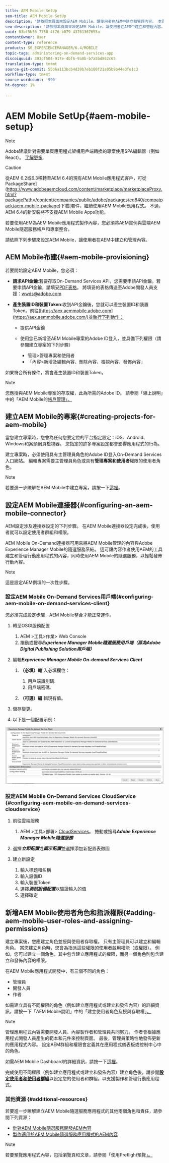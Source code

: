 ```yaml
---
title: AEM Mobile SetUp
seo-title: AEM Mobile SetUp
description: '請依照本頁面來設定AEM Mobile，讓使用者在AEM中建立和管理內容。 本頁提供有關將AEM例項與雲端AEM Mobile隨選服務帳戶和專案整合的資訊。 '
seo-description: '請依照本頁面來設定AEM Mobile，讓使用者在AEM中建立和管理內容。 本頁提供有關將AEM例項與雲端AEM Mobile隨選服務帳戶和專案整合的資訊。 '
uuid: 03bf5b56-7750-4f76-b079-43761367655a
contentOwner: User
content-type: reference
products: SG_EXPERIENCEMANAGER/6.4/MOBILE
topic-tags: administering-on-demand-services-app
discoiquuid: 393cf504-917e-4bf6-9a8b-b7a5bd862c65
translation-type: tm+mt
source-git-commit: 55b6a113bcb4d39b7eb100f21a05b9b44e3fe1c3
workflow-type: tm+mt
source-wordcount: '990'
ht-degree: 1%

---
```



# AEM Mobile SetUp{#aem-mobile-setup}

>[!NOTE]
>
>Adobe建議針對需要單頁應用程式架構用戶端轉換的專案使用SPA編輯器（例如React）。 [了解更多](/help/sites-developing/spa-overview.md).

>[!CAUTION]
>
>從AEM 6.2或6.3移轉至AEM 6.4的現有AEM Mobile應用程式客戶，可從PackageShare](https://www.adobeaemcloud.com/content/marketplace/marketplaceProxy.html?packagePath=/content/companies/public/adobe/packages/cq640/compatpack/aem-mobile-package)下載[套件，繼續使用AEM Mobile應用程式。 不過，AEM 6.4的新安裝將不支援AEM Mobile Apps功能。

若要使用AEM為AEM Mobile應用程式製作內容，您必須將AEM實例與雲端AEM Mobile隨選服務帳戶和專案整合。

請依照下列步驟來設定AEM Mobile，讓使用者在AEM中建立和管理內容。

## AEM Mobile布建{#aem-mobile-provisioning}

若要開始設定AEM Mobile，您必須：

* **請求API金鑰**:若要存取On-Demand Services API，您需要申請API金鑰。若要申請API金鑰，請填妥[PDF表格](https://helpx.adobe.com/digital-publishing-solution/help/integrating-dps.html)。 將填妥的表格傳送至Adobe開發人員支援：[wwds@adobe.com](mailto:wwds@adobe.com)

* **產生裝置ID和裝置Token**:收到API金鑰後，您就可以產生裝置ID和裝置Token。前往[https://aex.aemmobile.adobe.com](https://aex.aemmobile.adobe.com/)並執行下列動作：

   * 提供API金鑰
   * 使用您已新增至AEM Mobile專案的Adobe ID登入，並具備下列權限（請參閱建立專案的下列步驟）

      * 管理>管理專案和使用者
      * 「內容>新增及編輯內容、刪除內容、檢視內容、發佈內容」

如果符合所有條件，將會產生裝置ID和裝置Token。

>[!NOTE]
>
>您應授與AEM Mobile專案的存取權，此為所需的Adobe ID。 請參閱「線上說明」中的「AEM Mobile的[帳戶管理」。](https://helpx.adobe.com/digital-publishing-solution/help/account-admin-dps.html)

## 建立AEM Mobile的專案{#creating-projects-for-aem-mobile}

當您建立專案時，您會為任何您要定位的平台指定設定：iOS、Android、Windows和案頭網頁檢視器。 您指定的許多專案設定都會影響應用程式的行為。

建立專案時，必須使用具有主管理員角色的Adobe ID登入On-Demand Services入口網站。 編輯專案需要主管理員角色或具有&#x200B;**管理專案和使用者**&#x200B;權限的使用者角色。

>[!NOTE]
>
>若要進一步瞭解在AEM Mobile中建立專案，請按一下[這裡](https://helpx.adobe.com/digital-publishing-solution/help/creating-projects.html)。

## 設定AEM Mobile連接器{#configuring-an-aem-mobile-connector}

AEM設定涉及連接器設定的下列步驟。 在AEM Mobile連接器設定完成後，使用者就可以設定使用者群組和權限。

AEM Mobile On-Demand連接器可用來將AEM Mobile管理的內容與Adobe Experience Manager Mobile的隨選服務系結。 這可讓內容作者使用AEM的工具建立和管理行動應用程式的內容，同時使用AEM Mobile的隨選服務，以輕鬆發佈行動內容。

>[!NOTE]
>
>這是設定AEM例項的一次性步驟。

### 設定AEM Mobile On-Demand Services用戶端{#configuring-aem-mobile-on-demand-services-client}

您必須完成設定步驟，AEM Mobile整合才能正常運作。

1. 轉至OSGI服務配置

   1. AEM >工具>作業> Web Console
   1. 捲動或搜尋&#x200B;***Experience Manager Mobile隨選服務用戶端（原為Adobe Digital Publishing Solution用戶端）***

1. 編輯&#x200B;***Experience Manager Mobile On-demand Services Client***

   1. **（必填）輸** 入必填欄位：

      1. 用戶端識別碼.
      1. 用戶端密碼.
   1. **（可選）編** 輯現有值。


1. 儲存變更。
1. 以下是一個配置示例：

![chlimage_1-53](assets/chlimage_1-53.png)

### 設定AEM Mobile On-Demand Services CloudService {#configuring-aem-mobile-on-demand-services-cloudservice}

1. 前往雲端服務

   1. AEM >工具>部署> [CloudServices](http://localhost:4502/libs/cq/core/content/tools/cloudservices.html)。 捲動或搜尋&#x200B;***Adobe Experience Manager Mobile隨選服務***

1. 選擇&#x200B;***立即配置***&#x200B;或&#x200B;***顯示配置***&#x200B;並選擇添加新配置表徵圖

1. 建立新設定

   1. 輸入標題和名稱
   1. 輸入設備ID
   1. 輸入裝置Token
   1. 選擇&#x200B;***測試設備配置***&#x200B;以驗證輸入的值
   1. 選擇確定

## 新增AEM Mobile使用者角色和指派權限{#adding-aem-mobile-user-roles-and-assigning-permissions}

建立專案後，您應建立角色並授與使用者存取權。 只有主管理員可以建立和編輯角色。 當您建立角色時，您會為指派這些權限的使用者啟用權能（或權限）。 例如，您可以建立一個角色，其中包含建立應用程式的權限，而另一個角色則包含建立和發佈內容的權限。

在AEM Mobile應用程式開發中，有三個不同的角色：

* 管理員
* 開發人員
* 作者

如需建立具有不同權限的角色（例如建立應用程式或建立和發佈內容）的詳細資訊，請按一下「AEM Mobile說明」中的「建立使用者角色及授與存取權」[。](https://helpx.adobe.com/digital-publishing-solution/help/account-admin-dps.html)

>[!NOTE]
>
>管理應用程式內容需要開發人員、內容製作者和管理員共同努力。 作者會根據應用程式開發人員產生的範本和元件來控制頁面。 最後，管理員策略性地發佈更新的應用程式內容。 設定AEM群組和權限會定義其在應用程式儀表板或控制中心中的角色。
>
>如需AEM Mobile Dashboard的詳細資訊，請按一下[這裡](/help/mobile/mobile-apps-ondemand-application-dashboard.md)。

完成使用不同權限（例如建立應用程式或建立和發佈內容）建立角色後，請參閱&#x200B;[**設定使用者和使用者群組**](/help/mobile/aem-mobile-configure-users.md)&#x200B;以設定您的使用者和群組，以支援製作和管理行動應用程式。

### 其他資源 {#additional-resources}

若要進一步瞭解建立AEM Mobile隨選服務應用程式的其他兩個角色和責任，請參閱下列資源：

* [針對AEM Mobile隨選服務開發AEM內容](/help/mobile/aem-mobile-on-demand.md)
* [製作適用於AEM Mobile隨選服務應用程式的AEM內容](/help/mobile/mobile-apps-ondemand.md)

>[!NOTE]
>
>若要預覽應用程式內容，包括瀏覽頁和文章，請參閱「使用Preflight預覽[」。](/help/mobile/aem-mobile-manage-ondemand-services.md)
